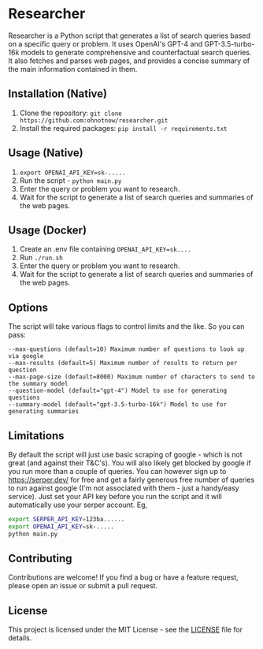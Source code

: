 # Researcher

Researcher is a Python script that generates a list of search queries based on a specific query or problem. It uses OpenAI's GPT-4 and GPT-3.5-turbo-16k models to generate comprehensive and counterfactual search queries. It also fetches and parses web pages, and provides a concise summary of the main information contained in them.

## Installation (Native)

1. Clone the repository: `git clone https://github.com:ohnotnow/researcher.git`
2. Install the required packages: `pip install -r requirements.txt`

## Usage (Native)

1. `export OPENAI_API_KEY=sk-.....`
2. Run the script - `python main.py`
3. Enter the query or problem you want to research.
4. Wait for the script to generate a list of search queries and summaries of the web pages.

## Usage (Docker)
1. Create an .env file containing `OPENAI_API_KEY=sk....`
2. Run `./run.sh`
3. Enter the query or problem you want to research.
4. Wait for the script to generate a list of search queries and summaries of the web pages.

## Options
The script will take various flags to control limits and the like.  So you can pass:
```
--max-questions (default=10) Maximum number of questions to look up via google
--max-results (default=5) Maximum number of results to return per question
--max-page-size (default=8000) Maximum number of characters to send to the summary model
--question-model (default="gpt-4") Model to use for generating questions
--summary-model (default="gpt-3.5-turbo-16k") Model to use for generating summaries
```

## Limitations
By default the script will just use basic scraping of google - which is not great (and against their T&C's).  You will also likely get blocked
by google if you run more than a couple of queries.  You can however sign up to https://serper.dev/ for free and get a fairly generous free
number of queries to run against google (I'm not associated with them - just a handy/easy service).  Just set your API key before you run the script and it will automatically use your serper account.  Eg,
```sh
export SERPER_API_KEY=123ba......
export OPENAI_API_KEY=sk-.....
python main.py
```

## Contributing

Contributions are welcome! If you find a bug or have a feature request, please open an issue or submit a pull request.

## License

This project is licensed under the MIT License - see the [LICENSE](LICENSE) file for details.
